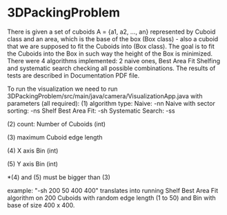 # 3DPackingProblem

There is given a set of cuboids A = {a1, a2, ..., an} represented by Cuboid class and an area, which is the base of the box (Box class) - also a cuboid that we are supposed to fit the Cuboids into (Box class). The goal is to fit the Cuboids into the Box in such way the height of the Box is minimized. There were 4 algorithms implemented: 2 naive ones, Best Area Fit Shelfing and systematic search checking all possible combinations. The results of tests are described in Documentation PDF file. 

To run the visualization we need to run 3DPackingProblem/src/main/java/camera/VisualizationApp.java
with parameters (all required):
(1) algorithm type:
Naive:                      -nn
Naive with sector sorting:  -ns
Shelf Best Area Fit:        -sh
Systematic Search:          -ss

(2) count:
Number of Cuboids (int)

(3) maximum Cuboid edge length

(4) X axis Bin (int)

(5) Y axis Bin (int)

*(4) and (5) must be bigger than (3)

example:
"-sh 200 50 400 400"
translates into running Shelf Best Area Fit algorithm on 200 Cuboids with random edge length (1 to 50) and Bin with base of size 400 x 400. 

